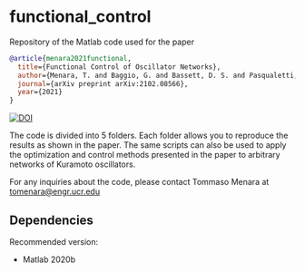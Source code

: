 # functional_control
Repository of the Matlab code used for the paper

```bibtex
@article{menara2021functional,
  title={Functional Control of Oscillator Networks},
  author={Menara, T. and Baggio, G. and Bassett, D. S. and Pasqualetti, F.},
  journal={arXiv preprint arXiv:2102.08566},
  year={2021}
}
```

[![DOI](https://zenodo.org/badge/332052527.svg)](https://zenodo.org/badge/latestdoi/332052527)

The code is divided into 5 folders. Each folder allows you to reproduce the results as shown in the paper. The same scripts can also be used to apply the optimization and control methods presented in the paper to arbitrary networks of Kuramoto oscillators.

For any inquiries about the code, please contact Tommaso Menara at tomenara@engr.ucr.edu
  
## Dependencies

Recommended version:
- Matlab 2020b
